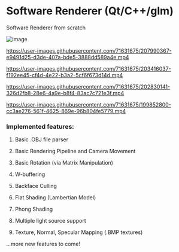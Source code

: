 # Software Renderer (Qt/C++/glm)

Software Renderer from scratch

![image](https://user-images.githubusercontent.com/71631675/207989597-ed037702-3ee4-4a4a-9cc5-b355c73f11fb.png)

https://user-images.githubusercontent.com/71631675/207990367-e9491d25-d3de-407a-bde5-3888dd589a4e.mp4

https://user-images.githubusercontent.com/71631675/203416037-f192ee45-cf4d-4e22-b3a2-5cf6f673d14d.mp4

https://user-images.githubusercontent.com/71631675/202830141-326d2fb8-28e6-4a9e-b8f4-83ac7c721e3f.mp4

https://user-images.githubusercontent.com/71631675/199852800-cc3ae276-561f-4625-869e-96b804fe5779.mp4

### Implemented features:
  1) Basic .OBJ file parser
 
  2) Basic Rendering Pipeline and Camera Movement
 
  3)  Basic Rotation (via Matrix Manipulation)
 
  4) W-buffering
 
  5) Backface Culling
 
  6) Flat Shading (Lambertian Model)
  
  7) Phong Shading
  
  8) Multiple light source support

  9) Texture, Normal, Specular Mapping (.BMP textures)
 
 ...more new features to come!
